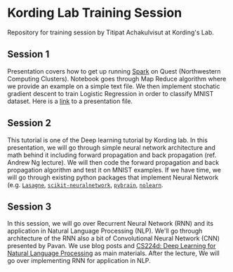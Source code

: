 Kording Lab Training Session
======================

Repository for training session by Titipat Achakulvisut at Kording's Lab.

## Session 1

Presentation covers how to get up running [Spark](http://spark.apache.org/) on Quest (Northwestern Computing Clusters). Notebook goes through Map Reduce algorithm where we provide an example on a simple text file. We then implement stochatic gradient descent to train Logistic Regression in order to classify MNIST dataset. Here is a [link](http://klab.smpp.northwestern.edu/wiki/images/9/9b/Big_data_klab.pdf) to a presentation file.


## Session 2

This tutorial is one of the Deep learning tutorial by Kording lab.
In this presentation, we will go through simple neural network architecture and math behind it including forward propagation and back propagation (ref. Andrew Ng lecture).
We will then code the forward propagation and back propagation algorithm and test it on MNIST examples. If we have time, we will go through existing
python packages that implement Neural Network (e.g. [`Lasagne`](https://github.com/Lasagne/Lasagne), [`scikit-neuralnetwork`](https://github.com/aigamedev/scikit-neuralnetwork), [`pybrain`](http://pybrain.org/), [`nolearn`](https://github.com/dnouri/nolearn).


## Session 3

In this session, we will go over Recurrent Neural Network (RNN) and its application in Natural Language Processing (NLP).
We'll go through architecture of the RNN also a bit of Convolutional Neural Network (CNN) presented by Pavan.
We use blog posts and [CS224d: Deep Learning for Natural Language Processing](http://cs224d.stanford.edu/syllabus.html) as main materials. After the lecture, We will go over implementing RNN for application in NLP.
